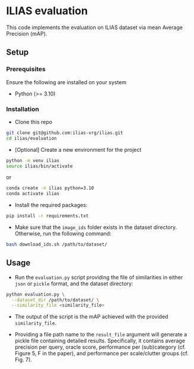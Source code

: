 # ILIAS evaluation

This code implements the evaluation on ILIAS dataset via mean Average Precision (mAP).

## Setup

### Prerequisites

Ensure the following are installed on your system

* Python (>= 3.10)

### Installation

* Clone this repo

```bash
git clone git@github.com:ilias-vrg/ilias.git
cd ilias/evaluation
```

* [Optional] Create a new environment for the project

```bash
python -m venv ilias
source ilias/bin/activate
```

or

```bash
conda create -n ilias python=3.10
conda activate ilias
```

* Install the required packages:

```bash
pip install -r requirements.txt
```

* Make sure that the `image_ids` folder exists in the dataset directory. Otherwise, run the following command:

```bash
bash download_ids.sh /path/to/dataset/
```

## Usage

* Run the `evaluation.py` script providing the file of similarities in either `json` or `pickle` format, and the dataset directory:

```bash
python evaluation.py \
  --dataset_dir /path/to/dataset/ \
  --similarity_file <similarity_file>
```

* The output of the script is the mAP achieved with the provided `similarity_file`.

* Providing a file path name to the `result_file` argument will generate a pickle file containing detailed results. Specifically, it contains average precision per query, oracle score, performance per (sub)category (cf. Figure 5, F in the paper), and performance per scale/clutter groups (cf. Fig. 7).